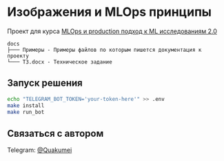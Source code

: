 # Изображения и MLOps принципы

Проект для курса [MLOps и production подход к ML исследованиям 2.0](https://ods.ai/tracks/ml-in-production-spring-23)

```tree
docs
├─── Примеры - Примеры файлов по которым пишется документация к проекту
└─── ТЗ.docx - Техническое задание
```

## Запуск решения

```bash
echo "TELEGRAM_BOT_TOKEN='your-token-here'" >> .env
make install
make run_bot
```

## Связаться с автором

Telegram: [@Quakumei](https://t.me/Quakumei)
